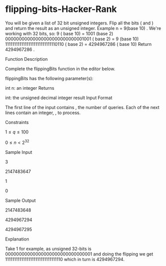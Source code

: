 # flipping-bits-Hacker-Rank
You will be given a list of 32 bit unsigned integers. Flip all the bits ( and ) and return the result as an unsigned integer.
Example
n = 9(base 10)
. We're working with 32 bits, so:
9 ( base 10) = 1001 (base 2)
00000000000000000000000000001001 ( base 2) = 9 (base 10)
11111111111111111111111111110110 ( base 2) = 4294967286 ( base 10)
Return 4294967286 .

Function Description

Complete the flippingBits function in the editor below.

flippingBits has the following parameter(s):

int n: an integer
Returns

int: the unsigned decimal integer result
Input Format

The first line of the input contains , the number of queries.
Each of the next  lines contain an integer, , to process.

Constraints  

 $1 \leq q \leq 100$  
 
$0 \leq n < 2^{32}$

Sample Input  


3  

2147483647   

1  

0   


Sample Output  


2147483648   

4294967294   

4294967295  

Explanation

Take 1 for example, as unsigned 32-bits is 00000000000000000000000000000001 
and doing the flipping we get 11111111111111111111111111111110 
which in turn is 4294967294.
